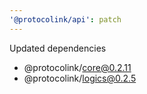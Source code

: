 ```yaml
---
'@protocolink/api': patch
---
```


Updated dependencies
- @protocolink/core@0.2.11
- @protocolink/logics@0.2.5

